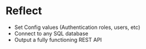 # Reflect

* Set Config values (Authentication roles, users, etc)
* Connect to any SQL database
* Output a fully functioning REST API
